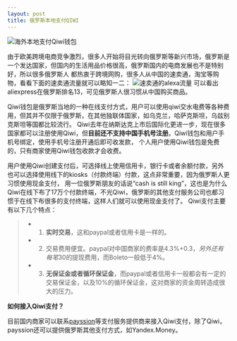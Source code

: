 ```yaml
---
layout: post
title: 俄罗斯本地支付QIWI
---
```


![海外本地支付Qiwi钱包](http://www.payssion.cn/static/images/payment/pay_qiwi.jpg)

由于欧美跨境电商竞争激烈，很多人开始将目光转向俄罗斯等新兴市场，俄罗斯是一个发达国家，但国内的生活用品价格很高，俄罗斯国内的电商发展也不是特别好，所以很多俄罗斯人
都热衷于跨境网购，很多人从中国的速卖通，淘宝等购物，看看下面的速卖通流量就可以略知一二：
![速卖通的alexa流量](/images/aliexpress_alexa.png)
可以看出aliexpress在俄罗斯排名13，可见俄罗斯人很习惯从中国购买商品。

Qiwi钱包是俄罗斯当地的一种在线支付方式，用户可以使用qiwi交水电费等各种费用，但其并不仅限于俄罗斯，在其他独联体国家，如乌克兰，哈萨克斯坦，乌兹别克斯坦等国都比较流行。
Qiwi去年在纳斯达克上市后国际化更进一步，现在很多国家都可以注册使用Qiwi，但**目前还不支持中国手机号注册**。Qiwi钱包和用户手机号绑定，使用手机号注册开通后即可收发款，
个人用户使用Qiwi钱包是免费的，只有商家使用Qiwi钱包收款才会收费。

用户使用Qiwi创建支付后，可选择线上使用信用卡，银行卡或者余额付款，另外也可以选择使用线下的kiosks（付款终端）付款，这点非常重要，因为俄罗斯人更习惯使用现金支付，
用一位俄罗斯朋友的话说“cash is still king”，这也是为什么Qiwi在线下布了17万个付款终端，不光Qiwi，俄罗斯的其他支付服务公司也都习惯于在线下布很多的支付终端，这样人们就可以使用现金支付了。
Qiwi支付主要有以下几个特点：
> -  1. **实时交易**，这和paypal或者信用卡是一样的。
> -  2. 交易费用便宜。paypal对中国商家的费率是4.3%+0.3$，另外还有每笔30$的提现费用，而Boleto一般低于4%。
> -  3. **无保证金或者循环保证金**，而paypal或者信用卡一般都会有一定的交易保证金，以及10%的循环保证金，这对商家的资金周转造成很大的压力。

**如何接入Qiwi支付？**

目前国内商家可以联系[payssion](http://www.payssion.com "海外本地支付")等支付服务提供商来接入Qiwi支付，除了Qiwi，payssion还可以提供俄罗斯其他支付方式，如Yandex.Money。